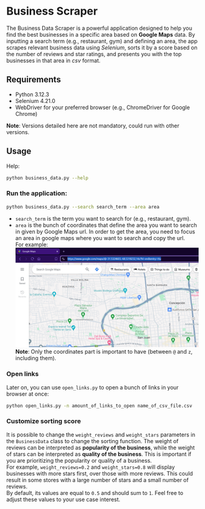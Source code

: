 # Business Scraper
The Business Data Scraper is a powerful application designed to help you find the best businesses in a specific area based on **Google Maps** data. By inputting a search term (e.g., restaurant, gym) and defining an area, the app scrapes relevant business data using *Selenium*, sorts it by a score based on the number of reviews and star ratings, and presents you with the top businesses in that area in *csv* format.

## Requirements
- Python 3.12.3
- Selenium 4.21.0
- WebDriver for your preferred browser (e.g., ChromeDriver for Google Chrome)

**Note**: Versions detailed here are not mandatory, could run with other versions.

## Usage
Help:
```bash
python business_data.py --help
```

### Run the application:
```bash
python business_data.py --search search_term --area area
```

- `search_term` is the term you want to search for (e.g., restaurant, gym).
- `area` is the bunch of coordinates that define the area you want to search in given by Google Maps url.
In order to get the area, you need to focus an area in google maps where you want to search and copy the url.  
For example:
![Google Maps screenshot showing the captured url of the area](url_area_sample.png)
**Note**: Only the coordinates part is important to have (between `@` and `z`, including them).

### Open links
Later on, you can use `open_links.py` to open a bunch of links in your browser at once:
```bash
python open_links.py -n amount_of_links_to_open name_of_csv_file.csv
```

### Customize sorting score
It is possible to change the `weight_reviews` and `weight_stars` parameters in the `BusinessData` class to change the sorting function. The weight of reviews can be interpreted as **popularity of the business**, while the weight of stars can be interpreted as **quality of the business**. This is important if you are prioritizing the popularity or quality of a business.  
For example, `weight_reviews=0.2` and `weight_stars=0.8` will display businesses with more stars first, over those with more reviews. This could result in some stores with a large number of stars and a small number of reviews.  
By default, its values are equal to `0.5` and should sum to `1`. Feel free to adjust these values to your use case interest.

